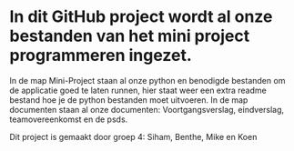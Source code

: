# In dit GitHub project wordt al onze bestanden van het mini project programmeren ingezet.
In de map Mini-Project staan al onze python en benodigde bestanden om de applicatie goed te laten runnen, hier staat weer een extra readme bestand hoe je de python bestanden moet uitvoeren.
In de map documenten staan al onze documenten: Voortgangsverslag, eindverslag, teamovereenkomst en de psds.

Dit project is gemaakt door groep 4: Siham, Benthe, Mike en Koen
